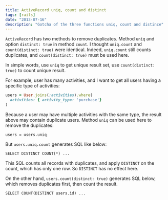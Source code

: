 ```yaml
---
title: ActiveRecord uniq, count and distinct
tags: [rails]
date: "2013-07-16"
description: "Gotcha of the three functions uniq, count and distince"
---
```


`ActiveRecord` has two methods to remove duplicates. Method `uniq` and option
`distinct: true` in method `count`. I thought `uniq.count` and
`count(distinct: true)` were identical. Indeed, `uniq.count` still counts
duplicates, and `count(distinct: true)` must be used here.

In simple words, use `uniq` to get unique result set, use `count(distinct: true)` to count unique result.

<!--more-->

For example, user has many activities, and I want to get all users having a
specific type of activities:

``` ruby
users = User.joins(:activities).where(
  activities: { activity_type: 'purchase'}
)
```

Because a user may have multiple activities with the same type, the result
above may contain duplicate users. Method `uniq` can be used here to remove
the duplicates:

    users = users.uniq

But `users.uniq.count` generates SQL like below:

    SELECT DISTINCT COUNT(*) ...

This SQL counts all records with duplicates, and apply `DISTINCT` on the
count, which has only one row. So `DISTINCT` has no effect here.

On the other hand, `users.count(distinct: true)` generates SQL
below, which removes duplicates first, then count the result.

    SELECT COUNT(DISTINCT users.id) ...
